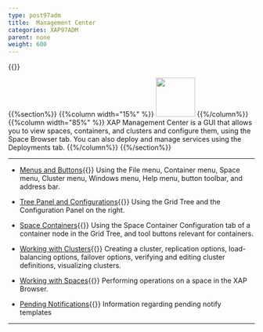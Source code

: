```yaml
---
type: post97adm
title:  Management Center
categories: XAP97ADM
parent: none
weight: 600
---
```


{{<wbr>}}

{{%section%}}
{{%column width="15%" %}}
<img src="/attachment_files/subject/MonitoringAndManagement.png" width="80" height="80">
{{%/column%}}
{{%column width="85%" %}}
XAP Management Center is a GUI that allows you to view spaces, containers, and clusters and configure them, using the Space Browser tab. You can also deploy and manage services using the Deployments tab.
{{%/column%}}
{{%/section%}}

<hr/>

- [Menus and Buttons](./gigaspaces-browser-menus-and-buttons.html){{<wbr>}}
Using the File menu, Container menu, Space menu, Cluster menu, Windows menu, Help menu, button toolbar, and address bar.


- [Tree Panel and Configurations](./gigaspaces-browser-tree-panel-and-configuration-panel.html){{<wbr>}}
Using the Grid Tree and the Configuration Panel on the right.

- [Space Containers](./gigaspaces-browser-managing-space-container.html){{<wbr>}}
Using the Space Container Configuration tab of a container node in the Grid Tree, and tool buttons relevant for containers.


- [Working with Clusters](./working-with-clusters-gigaspaces-browser.html){{<wbr>}}
Creating a cluster, replication options, load-balancing options, failover options, verifying and editing cluster definitions, visualizing clusters.


- [Working with Spaces](./working-with-spaces-gigaspaces-browser.html){{<wbr>}}
Performing operations on a space in the XAP Browser.


- [Pending Notifications](./pending-notify-templates-information.html){{<wbr>}}
Information regarding pending notify templates

<hr/>
